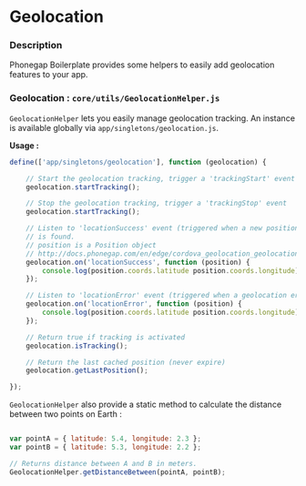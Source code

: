 # Geolocation

### Description

Phonegap Boilerplate provides some helpers to easily add geolocation features to
your app.

### Geolocation : `core/utils/GeolocationHelper.js`

`GeolocationHelper` lets you easily manage geolocation tracking. An instance is available globally via `app/singletons/geolocation.js`.

__Usage :__

```js
define(['app/singletons/geolocation'], function (geolocation) {

    // Start the geolocation tracking, trigger a 'trackingStart' event
    geolocation.startTracking();

    // Stop the geolocation tracking, trigger a 'trackingStop' event
    geolocation.startTracking();

    // Listen to 'locationSuccess' event (triggered when a new position)
    // is found.
    // position is a Position object
    // http://docs.phonegap.com/en/edge/cordova_geolocation_geolocation.md.html#Position
    geolocation.on('locationSuccess', function (position) {
        console.log(position.coords.latitude position.coords.longitude);
    });

    // Listen to 'locationError' event (triggered when a geolocation error occur)
    geolocation.on('locationError', function (position) {
        console.log(position.coords.latitude position.coords.longitude);
    });

    // Return true if tracking is activated
    geolocation.isTracking();

    // Return the last cached position (never expire)
    geolocation.getLastPosition();

});
```

`GeolocationHelper` also provide a static method to calculate the distance between two points on Earth :

```js

var pointA = { latitude: 5.4, longitude: 2.3 };
var pointB = { latitude: 5.3, longitude: 2.2 };

// Returns distance between A and B in meters.
GeolocationHelper.getDistanceBetween(pointA, pointB);
```
